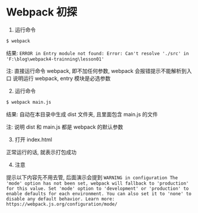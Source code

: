 # Webpack 初探

1. 运行命令

```bash
$ webpack
```

结果:
`ERROR in Entry module not found: Error: Can't resolve './src' in 'F:\blog\webpack4-trainning\lesson01'`

注:
直接运行命令 webpack, 即不加任何参数, webpack 会报错提示不能解析到入口
说明运行 webpack, entry 模块是必选参数

2. 运行命令

```bash
$ webpack main.js
```

结果:
自动在本目录中生成 dist 文件夹, 且里面包含 main.js 的文件

注:
说明 dist 和 main.js 都是 webpack 的默认参数

3. 打开 index.html

正常运行的话, 就表示打包成功

4. 注意

提示以下内容先不用去管, 后面演示会提到
`WARNING in configuration The 'mode' option has not been set, webpack will fallback to 'production' for this value. Set 'mode' option to 'development' or 'production' to enable defaults for each environment. You can also set it to 'none' to disable any default behavior. Learn more: https://webpack.js.org/configuration/mode/`
